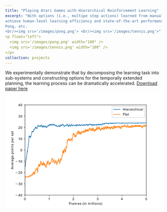```yaml
---
title: "Playing Atari Games with Hierarchical Reinforcement Learning"
excerpt: "With options (i.e., multipe step actions) learned from manual book, hierarchical reinforcement learning
achieve human-level learning efficiency and state-of-the-art performance in playing challenge games, e.g., Tennis,
Pong, etc. 
<br/><img src='/images/pong.png'> <br/><img src='/images/tennis.png'>"
<p float="left">
  <img src='/images/pong.png' width="100" />
  <img src='/images/tennis.png' width="100" /> 
</p>
collection: projects
---
```


We experimentally demonstrate that by decomposing the learning task into sub-systems and constructing options
for the temporally extended planning, the learning process can be dramatically accelerated.
[Download paper here](https://arxiv.org/abs/1909.12465)
<br/><img src='/images/learning_curve_tennis.png'>

